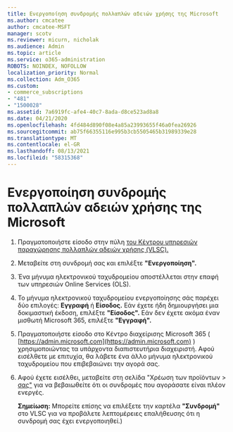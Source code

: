```yaml
---
title: Ενεργοποίηση συνδρομής πολλαπλών αδειών χρήσης της Microsoft
ms.author: cmcatee
author: cmcatee-MSFT
manager: scotv
ms.reviewer: micurn, nicholak
ms.audience: Admin
ms.topic: article
ms.service: o365-administration
ROBOTS: NOINDEX, NOFOLLOW
localization_priority: Normal
ms.collection: Adm_O365
ms.custom:
- commerce_subscriptions
- "481"
- "1500028"
ms.assetid: 7a6919fc-afe4-40c7-8ada-d8ce523ad8a8
ms.date: 04/21/2020
ms.openlocfilehash: 4fd484d890f08e4a85a23993655f46a0fea26926
ms.sourcegitcommit: ab75f66355116e995b3cb5505465b31989339e28
ms.translationtype: MT
ms.contentlocale: el-GR
ms.lasthandoff: 08/13/2021
ms.locfileid: "58315368"
---
```

# <a name="activating-a-microsoft-volume-license-subscription"></a>Ενεργοποίηση συνδρομής πολλαπλών αδειών χρήσης της Microsoft

1. Πραγματοποιήστε είσοδο στην πύλη [του Κέντρου υπηρεσιών παραχώρησης πολλαπλών αδειών χρήσης (VLSC).](https://go.microsoft.com/fwlink/p/?LinkId=329762)
2. Μεταβείτε στη συνδρομή σας και επιλέξτε **"Ενεργοποίηση".**
3. Ένα μήνυμα ηλεκτρονικού ταχυδρομείου αποστέλλεται στην επαφή των υπηρεσιών Online Services (OLS).
4. Το μήνυμα ηλεκτρονικού ταχυδρομείου ενεργοποίησης σάς παρέχει δύο επιλογές: **Εγγραφή** ή **Είσοδος.** Εάν έχετε ήδη δημιουργήσει μια δοκιμαστική έκδοση, επιλέξτε **"Είσοδος".** Εάν δεν έχετε ακόμα έναν μισθωτή Microsoft 365, επιλέξτε **"Εγγραφή".**
5. Πραγματοποιήστε είσοδο στο Κέντρο διαχείρισης Microsoft 365 ( [https://admin.microsoft.com](https://admin.microsoft.com) ) χρησιμοποιώντας τα υπάρχοντα διαπιστευτήρια διαχειριστή. Αφού εισέλθετε με επιτυχία, θα λάβετε ένα άλλο μήνυμα ηλεκτρονικού ταχυδρομείου που επιβεβαιώνει την αγορά σας.
6. Αφού έχετε εισέλθει, μεταβείτε  στη σελίδα "Χρέωση των προϊόντων \> [σας"](https://go.microsoft.com/fwlink/p/?linkid=842054) για να βεβαιωθείτε ότι οι συνδρομές που αγοράσατε είναι πλέον ενεργές. 

    **Σημείωση:** Μπορείτε επίσης να επιλέξετε την καρτέλα **"Συνδρομή"** στο VLSC για να προβάλετε λεπτομέρειες επαλήθευσης ότι η συνδρομή σας έχει ενεργοποιηθεί.)
